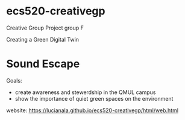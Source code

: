 # ecs520-creativegp
Creative Group Project group F

Creating a Green Digital Twin

# Sound Escape

Goals:
- create awareness and stewerdship in the QMUL campus
- show the importance of quiet green spaces on the environment

website: https://lucianala.github.io/ecs520-creativegp/html/web.html
